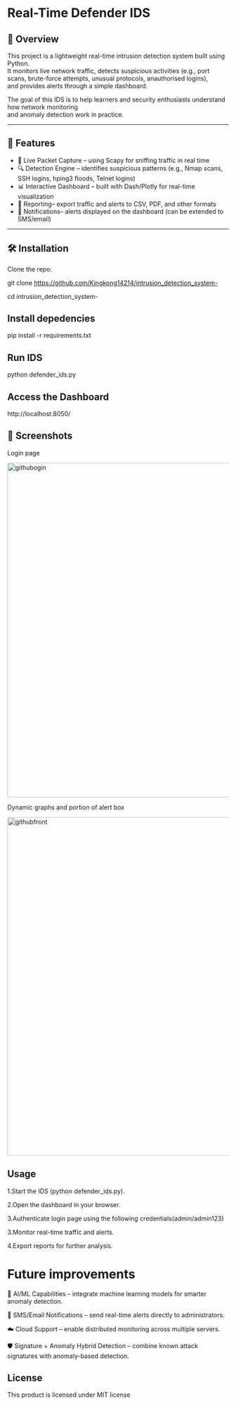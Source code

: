 # Real-Time Defender IDS

## 📌 Overview
This project is a lightweight real-time intrusion detection system built using Python.  
It monitors live network traffic, detects suspicious activities (e.g., port scans, brute-force attempts, unusual protocols, anauthorised logins),  
and provides alerts through a simple dashboard.

The goal of this IDS is to help learners and security enthusiasts understand how network monitoring  
and anomaly detection work in practice.

---

## 🚀 Features
- 📡 Live Packet Capture – using Scapy for sniffing traffic in real time  
- 🔍 Detection Engine – identifies suspicious patterns (e.g., Nmap scans, SSH logins, hping3 floods, Telnet logins)  
- 📊 Interactive Dashboard – built with Dash/Plotly for real-time visualization  
- 📑 Reporting– export traffic and alerts to CSV, PDF, and other formats  
- 🔔 Notifications– alerts displayed on the dashboard (can be extended to SMS/email)  

---

## 🛠️ Installation
Clone the repo:

git clone https://github.com/Kingkong14214/intrusion_detection_system-

cd intrusion_detection_system-



## Install depedencies
pip install -r requirements.txt

## Run IDS
python defender_ids.py

## Access the Dashboard
http://localhost:8050/

## 📸 Screenshots
Login page

<img width="1298" height="759" alt="githubogin" src="https://github.com/user-attachments/assets/925c7fcd-1ac1-4d5d-bae3-b5a913284157" />

Dynamic graphs and portion of alert box

<img width="1320" height="768" alt="githubfront" src="https://github.com/user-attachments/assets/c91a471e-72f4-4928-a004-4b2ba929fcad" />

## Usage
1.Start the IDS (python defender_ids.py).

2.Open the dashboard in your browser.

3.Authenticate login page using the following credentials(admin/admin123)

3.Monitor real-time traffic and alerts.

4.Export reports for further analysis.

# Future improvements
🤖 AI/ML Capabilities – integrate machine learning models for smarter anomaly detection.

📱 SMS/Email Notifications – send real-time alerts directly to administrators.

☁️ Cloud Support – enable distributed monitoring across multiple servers.

🛡️ Signature + Anomaly Hybrid Detection – combine known attack signatures with anomaly-based detection.

## License
This product is licensed under MIT license






